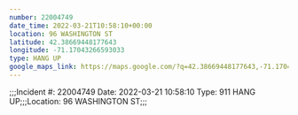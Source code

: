 ```yaml
---
number: 22004749
date_time: 2022-03-21T10:58:10+00:00
location: 96 WASHINGTON ST
latitude: 42.38669448177643
longitude: -71.17043266593033
type: HANG UP
google_maps_link: https://maps.google.com/?q=42.38669448177643,-71.17043266593033
---
```


;;;Incident #: 22004749  Date: 2022-03-21 10:58:10   Type: 911 HANG UP;;;Location: 96 WASHINGTON ST;;;
